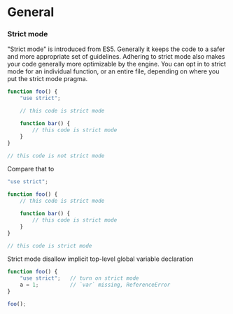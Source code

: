 General
=======

### Strict mode

"Strict mode" is introduced from ES5. Generally it keeps the code to a safer and more appropriate set of guidelines. Adhering to strict mode also makes your code generally more optimizable by the engine.
You can opt in to strict mode for an individual function, or an entire file, depending on where you put the strict mode pragma.

``` javascript
function foo() {
    "use strict";

    // this code is strict mode

    function bar() {
        // this code is strict mode
    }
}

// this code is not strict mode
```

Compare that to

``` javascript
"use strict";

function foo() {
    // this code is strict mode

    function bar() {
        // this code is strict mode
    }
}

// this code is strict mode
```

Strict mode disallow implicit top-level global variable declaration

``` javascript
function foo() {
    "use strict";   // turn on strict mode
    a = 1;          // `var` missing, ReferenceError
}

foo();
```
